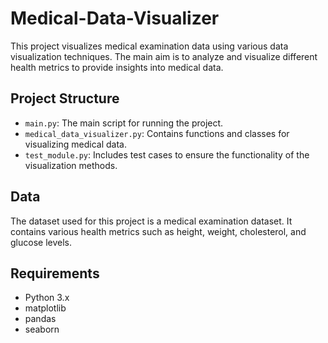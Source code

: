 # Medical-Data-Visualizer
This project visualizes medical examination data using various data visualization techniques. The main aim is to analyze and visualize different health metrics to provide insights into medical data.


## Project Structure

- `main.py`: The main script for running the project.
- `medical_data_visualizer.py`: Contains functions and classes for visualizing medical data.
- `test_module.py`: Includes test cases to ensure the functionality of the visualization methods.

## Data

The dataset used for this project is a medical examination dataset. It contains various health metrics such as height, weight, cholesterol, and glucose levels.

## Requirements

- Python 3.x
- matplotlib
- pandas
- seaborn

